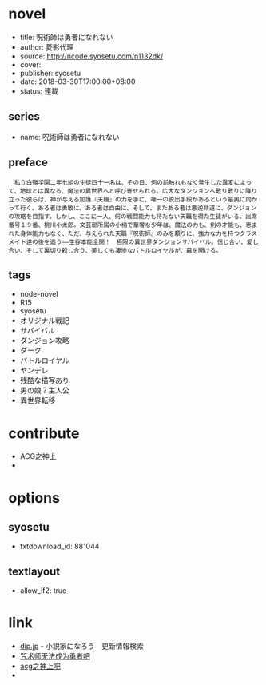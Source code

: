 # novel

- title: 呪術師は勇者になれない
- author: 菱影代理
- source: http://ncode.syosetu.com/n1132dk/
- cover:
- publisher: syosetu
- date: 2018-03-30T17:00:00+08:00
- status: 連載

## series

- name: 呪術師は勇者になれない

## preface


```
　私立白嶺学園二年七組の生徒四十一名は、その日、何の前触れもなく発生した異変によって、地球とは異なる、魔法の異世界へと呼び寄せられる。広大なダンジョンへ散り散りに降り立った彼らは、神が与える加護『天職』の力を手に、唯一の脱出手段があるという最奥に向かって行く。ある者は勇敢に、ある者は自由に、そして、またある者は悪逆非道に、ダンジョンの攻略を目指す。しかし、ここに一人、何の戦闘能力も持たない天職を得た生徒がいる。出席番号１９番、桃川小太郎。文芸部所属の小柄で華奢な少年は、魔法の力も、剣の才能も、恵まれた身体能力もなく、ただ、与えられた天職『呪術師』のみを頼りに、強力な力を持つクラスメイト達の後を追う――生存本能全開！　極限の異世界ダンジョンサバイバル。信じ合い、愛し合い、そして裏切り殺し合う、美しくも凄惨なバトルロイヤルが、幕を開ける。
```

## tags

- node-novel
- R15
- syosetu
- オリジナル戦記
- サバイバル
- ダンジョン攻略
- ダーク
- バトルロイヤル
- ヤンデレ
- 残酷な描写あり
- 男の娘？主人公
- 異世界転移

# contribute

- ACG之神上
- 

# options

## syosetu

- txtdownload_id: 881044

## textlayout

- allow_lf2: true

# link

- [dip.jp](https://narou.dip.jp/search.php?text=n1132dk&novel=all&genre=all&new_genre=all&length=0&down=0&up=100) - 小説家になろう　更新情報検索
- [咒术师无法成为勇者吧](https://tieba.baidu.com/f?kw=%E5%92%92%E6%9C%AF%E5%B8%88%E6%97%A0%E6%B3%95%E6%88%90%E4%B8%BA%E5%8B%87%E8%80%85&ie=utf-8 "咒术师无法成为勇者")
- [acg之神上吧](https://tieba.baidu.com/f?kw=acg%E4%B9%8B%E7%A5%9E%E4%B8%8A&ie=utf-8 "")
- 


